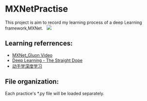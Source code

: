 # MXNetPractise
This project is aim to record my learning process of a deep Learning framework,MXNet.  
![](http://upload-images.jianshu.io/upload_images/984652-deffcd6c243e446c.png?imageMogr2/auto-orient/strip%7CimageView2/2/w/1240)
## Learning referrences:
- [MXNet_Gluon Video](https://space.bilibili.com/209599371?spm_id_from=333.338.viewbox_report.7#/video)  
- [Deep Learning - The Straight Dope](http://gluon.mxnet.io/)  
- [动手学深度学习](http://zh.gluon.ai/index.html)  
## File organization:
Each practice's *.py file will be loaded separately. 
